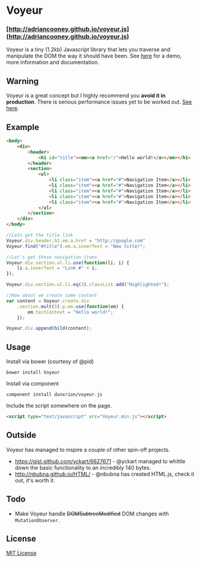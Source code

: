 # Voyeur
### [http://adriancooney.github.io/voyeur.js](http://adriancooney.github.io/voyeur.js)
Voyeur is a tiny (1.2kb) Javascript library that lets you traverse and manipulate the DOM the way it should have been. See [here](http://adriancooney.github.io/voyeur.js) for a demo, more information and documentation.

## Warning
Voyeur is a great concept but I highly recommend you **avoid it in production**. There is serious performance issues yet to be worked out. [See here](https://github.com/adriancooney/voyeur.js/issues/20).

## Example
```html
<body>
	<div>
		<header>
			<h1 id="title"><em><a href="/">Hello world!</a></em></h1>
		</header>
		<section>
			<ul>
				<li class="item"><a href="#">Navigation Item</a></li>
				<li class="item"><a href="#">Navigation Item</a></li>
				<li class="item"><a href="#">Navigation Item</a></li>
				<li class="item"><a href="#">Navigation Item</a></li>
				<li class="item"><a href="#">Navigation Item</a></li>
			</ul>
		</section>
	</div>
</body>
```

```js
//Lets get the title link
Voyeur.div.header.h1.em.a.href = "http://google.com"
Voyeur.find("#title").em.a.innerText = "New title!";

//Let's get those navigation items
Voyeur.div.section.ul.li.use(function(li, i) {
	li.a.innerText = "Link #" + i;
});

Voyeur.div.section.ul.li.eq(3).classList.add("Highlighted!");

//How about we create some content
var content = Voyeur.create.div
	.section.mult(5).p.em.use(function(em) {
		em.textContext = "Hello world!";
	});

Voyeur.div.appendChild(content);
```

## Usage
Install via bower (courtesy of @pid)

	bower install Voyeur

Install via component

	component install dunxrion/voyeur.js
	
Include the script somewhere on the page.

```html
<script type="text/javascript" src="Voyeur.min.js"></script>
```

## Outside
Voyeur has managed to inspire a couple of other spin-off projects.
* https://gist.github.com/yckart/6627671 - @yckart managed to whittle down the basic functionality to an incredibly 140 bytes.
* http://nbubna.github.io/HTML/ - @nbubna has created HTML.js, check it out, it's worth it.

## Todo
* Make Voyeur handle <del>DOMSubtreeModified</del> DOM changes with `MutationObserver`.

## License
[MIT License](https://raw.github.com/adriancooney/voyeur.js/master/LICENSE)
